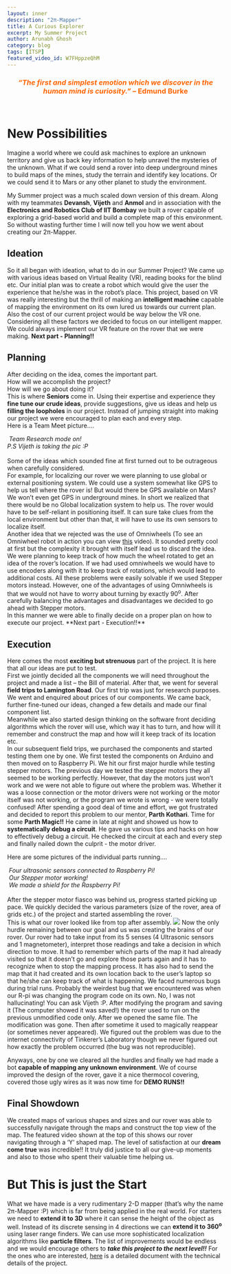```yaml
---
layout: inner
description: "2π-Mapper"
title: A Curious Explorer
excerpt: My Summer Project
author: Arunabh Ghosh
category: blog
tags: [ITSP]
featured_video_id: W7FHppzeQhM 
---
```


<h3 style="text-align: center;">
	<span style="color: #ff6600;">
		<em>“The first and simplest emotion which we discover in the human mind is curiosity.&#8221; </em>&#8211; Edmund Burke 
		<strong></strong>
		<em></em>
	</span>
</h3>
<br/>

New Possibilities
=================
Imagine a world where we could ask machines to explore an unknown territory and give us back key information to help unravel the mysteries of the unknown. What if we could send a rover into deep underground mines to build maps of the mines, study the terrain and identify key locations. Or we could send it to Mars or any other planet to study the environment.

My Summer project was a much scaled down version of this dream. Along with my teammates **Devansh**, **Vijeth** and **Anmol** and in association with the **Electronics and Robotics Club of IIT Bombay** we built a rover capable of exploring a grid-based world and build a complete map of this environment. So without wasting further time I will now tell you how we went about creating our 2π-Mapper.

Ideation
--------
So it all began with ideation, what to do in our Summer Project? We came up with various ideas based on Virtual Reality (VR), reading books for the blind etc. Our initial plan was to create a robot which would give the user the experience that he/she was in the robot’s place. This project, based on VR was really interesting but the thrill of making an **intelligent machine** capable of mapping the environment on its own lured us towards our current plan. Also the cost of our current project would be way below the VR one. Considering all these factors we decided to focus on our intelligent mapper. We could always implement our VR feature on the rover that we were making. **Next part - Planning!!**

Planning
--------
After deciding on the idea, comes the important part.<br/>
How will we accomplish the project? <br/>
How will we go about doing it? <br/>
This is where **Seniors** come in. Using their expertise and experience they **fine tune our crude ideas**, provide suggestions, give us ideas and help us **filling the loopholes** in our project. Instead of jumping straight into making our project we were encouraged to plan each and every step.<br/>
Here is a Team Meet picture....
<div class="row">
    <div class="col-md-6 portfolio-item">
            <img class="img-responsive" src="assets/2pi-mapper/image_4.jpg" alt="">
        <em>Team Research mode on!<br/>P.S Vijeth is taking the pic :P</em>
    </div>
</div> 
<br/>
Some of the ideas which sounded fine at first turned out to be outrageous when carefully considered. <br/> 
For example, for localizing our rover we were planning to use global or external positioning system. We could use a system somewhat like GPS to help us tell where the rover is! But would there be GPS available on Mars? We won’t even get GPS in underground mines. In short we realized that there would be no Global localization system to help us. The rover would have to be self-reliant in positioning itself. It can sure take clues from the local environment but other than that, it will have to use its own sensors to localize itself. <br/>
Another idea that we rejected was the use of Omniwheels (To see an Omniwheel robot in action you can view <a href="https://www.youtube.com/watch?v=5vJCucpVdX0" target="_blank">this</a> video). It sounded pretty cool at first but the complexity it brought with itself lead us to discard the idea. We were planning to keep track of how much the wheel rotated to get an idea of the rover’s location. If we had used omniwheels we would have to use encoders along with it to keep track of rotations, which would lead to additional costs. All these problems were easily solvable if we used Stepper motors instead. However, one of the advantages of using Omniwheels is that we would not have to worry about turning by exactly 90<sup>o</sup>. After carefully balancing the advantages and disadvantages we decided to go ahead with Stepper motors.<br/>
In this manner we were able to finally decide on a proper plan on how to execute our project. **Next part - Execution!!**

Execution
---------
Here comes the most **exciting but strenuous** part of the project. It is here that all our ideas are put to test.<br/>
First we jointly decided all the components we will need throughout the project and made a list – the Bill of material. After that, we went for several **field trips to Lamington Road**. Our first trip was just for research purposes. We went and enquired about prices of our components. We came back, further fine-tuned our ideas, changed a few details and made our final component list. 
<br/>
Meanwhile we also started design thinking on the software front deciding algorithms which the rover will use, which way it has to turn, and how will it remember and construct the map and how will it keep track of its location etc.<br/>
In our subsequent field trips, we purchased the components and started testing them one by one. We first tested the components on Arduino and then moved on to Raspberry Pi. We hit our first major hurdle while testing stepper motors. The previous day we tested the stepper motors they all seemed to be working perfectly. However, that day the motors just won’t work and we were not able to figure out where the problem was. Whether it was a loose connection or the motor drivers were not working or the motor itself was not working, or the program we wrote is wrong - we were totally confused! After spending a good deal of time and effort,  we got frustrated and decided to report this problem to our mentor, **Parth Kothari**. Time for some **Parth Magic!!** He came in late at night and showed us how to **systematically debug a circuit**. He gave us various tips and hacks on how to effectively debug a circuit. He checked the circuit at each and every step and finally nailed down the culprit - the motor driver.

Here are some pictures of the individual parts running....
<div class="row">
    <div class="col-md-4 portfolio-item">
            <img class="img-responsive" src="assets/2pi-mapper/image_1.jpg" alt="">
        <em>Four ultrasonic sensors connected to Raspberry Pi!</em>
    </div>
    <div class="col-md-4 portfolio-item">
            <img class="img-responsive" src="assets/2pi-mapper/image_2.jpg" alt="">
        <em>Our Stepper motor working!</em>
    </div>
    <div class="col-md-4 portfolio-item">
            <img class="img-responsive" src="assets/2pi-mapper/image_3.jpg" alt="">
        <em>We made a shield for the Raspberry Pi!</em>
    </div>
</div> 
<br/>
After the stepper motor fiasco was behind us, progress started picking up pace. We quickly decided the various parameters (size of the rover, area of grids etc.) of the project and started assembling the rover.<br/>
This is what our rover looked like from top after assembly.
<img src="assets/2pi-mapper/image_0.jpg" class="img-responsive" >
Now the only hurdle remaining between our goal and us was creating the brains of our rover. Our rover had to take input from its 5 senses (4 Ultrasonic sensors and 1 magnetometer), interpret those readings and take a decision in which direction to move. It had to remember which parts of the map it had already visited so that it doesn’t go and explore those parts again and it has to recognize when to stop the mapping process. It has also had to send the map that it had created and its own location back to the user’s laptop so that he/she can keep track of what is happening. We faced numerous bugs during trial runs. Probably the weirdest bug that we encountered was when our R-pi was changing the program code on its own. No, I was not hallucinating! You can ask Vijeth :P. After modifying the program and saving it (The computer showed it was saved!) the rover used to run on the previous unmodified code only. After we opened the same file. The modification was gone. Then after sometime it used to magically reappear (or sometimes never appeared). We figured out the problem was due to the internet connectivity of Tinkerer’s Laboratory though we never figured out how exactly the problem occurred (the bug was not reproducible).

Anyways, one by one we cleared all the hurdles and finally we had made a bot **capable of mapping any unknown environment**. We of course improved the design of the rover, gave it a nice thermocol covering, covered those ugly wires as it was now time for **DEMO RUNS!!**

Final Showdown
--------------
We created maps of various shapes and sizes and our rover was able to successfully navigate through the maps and construct the top view of the map. The featured video shown at the top of this shows our rover navigating through a ‘Y’ shaped map. The level of satisfaction at our **dream come true** was incredible!! It truly did justice to all our give-up moments and also to those who spent their valuable time helping us.

But This is just the Start
==========================
What we have made is a very rudimentary 2-D mapper (that’s why the name 2π-Mapper :P) which is far from being applied in the real world. For starters we need to **extend it to 3D** where it can sense the height of the object as well. Instead of its discrete sensing in 4 directions we can **extend it to 360<sup>o</sup>** using laser range finders. We can use more sophisticated localization algorithms like **particle filters**. The list of improvements would be endless and we would encourage others to **_take this project to the next level!!_** For the ones who are interested, <a href="https://docs.google.com/document/d/1djdmEysflUdd3KtpX5yOxpxjzDqeaXfINdetKwp3qUw/edit?usp=sharing" target="_blank">here</a> is a detailed document with the technical details of the project.
